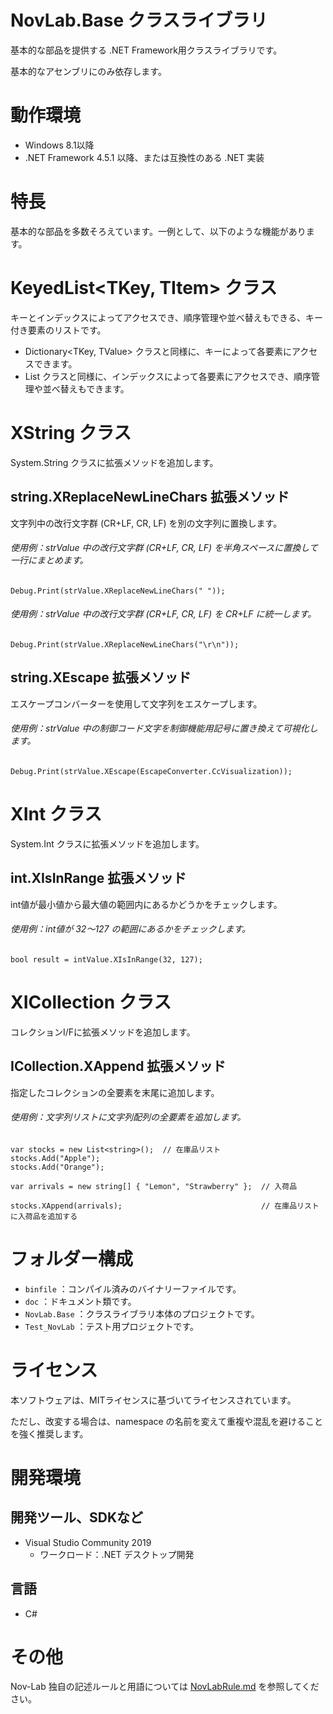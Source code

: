 ﻿# NovLab.Base クラスライブラリ

基本的な部品を提供する .NET Framework用クラスライブラリです。

基本的なアセンブリにのみ依存します。


# 動作環境

- Windows 8.1以降
- .NET Framework 4.5.1 以降、または互換性のある .NET 実装


# 特長

基本的な部品を多数そろえています。一例として、以下のような機能があります。


# KeyedList<TKey, TItem> クラス

キーとインデックスによってアクセスでき、順序管理や並べ替えもできる、キー付き要素のリストです。

- Dictionary<TKey, TValue> クラスと同様に、キーによって各要素にアクセスできます。
- List<T> クラスと同様に、インデックスによって各要素にアクセスでき、順序管理や並べ替えもできます。


# XString クラス

System.String クラスに拡張メソッドを追加します。

## string.XReplaceNewLineChars 拡張メソッド
文字列中の改行文字群 (CR+LF, CR, LF) を別の文字列に置換します。

###### 使用例：strValue 中の改行文字群 (CR+LF, CR, LF) を半角スペースに置換して一行にまとめます。
```
Debug.Print(strValue.XReplaceNewLineChars(" "));
```

###### 使用例：strValue 中の改行文字群 (CR+LF, CR, LF) を CR+LF に統一します。
```
Debug.Print(strValue.XReplaceNewLineChars("\r\n"));
```

## string.XEscape 拡張メソッド
エスケープコンバーターを使用して文字列をエスケープします。

###### 使用例：strValue 中の制御コード文字を制御機能用記号に置き換えて可視化します。
```
Debug.Print(strValue.XEscape(EscapeConverter.CcVisualization));
```


# XInt クラス

System.Int クラスに拡張メソッドを追加します。

## int.XIsInRange 拡張メソッド
int値が最小値から最大値の範囲内にあるかどうかをチェックします。

###### 使用例：int値が 32～127 の範囲にあるかをチェックします。
```
bool result = intValue.XIsInRange(32, 127);
```


# XICollection クラス

コレクションI/Fに拡張メソッドを追加します。

## ICollection.XAppend 拡張メソッド
指定したコレクションの全要素を末尾に追加します。

###### 使用例：文字列リストに文字列配列の全要素を追加します。
```
var stocks = new List<string>();  // 在庫品リスト
stocks.Add("Apple");
stocks.Add("Orange");

var arrivals = new string[] { "Lemon", "Strawberry" };  // 入荷品

stocks.XAppend(arrivals);                               // 在庫品リストに入荷品を追加する
```


# フォルダー構成

- `binfile` ：コンパイル済みのバイナリーファイルです。
- `doc` ：ドキュメント類です。
- `NovLab.Base` ：クラスライブラリ本体のプロジェクトです。
- `Test_NovLab` ：テスト用プロジェクトです。


# ライセンス

本ソフトウェアは、MITライセンスに基づいてライセンスされています。

ただし、改変する場合は、namespace の名前を変えて重複や混乱を避けることを強く推奨します。


# 開発環境

## 開発ツール、SDKなど
- Visual Studio Community 2019
  - ワークロード：.NET デスクトップ開発

## 言語
- C#


# その他

Nov-Lab 独自の記述ルールと用語については [NovLabRule.md](https://github.com/Nov-Lab/Nov-Lab/blob/main/NovLabRule.md) を参照してください。
